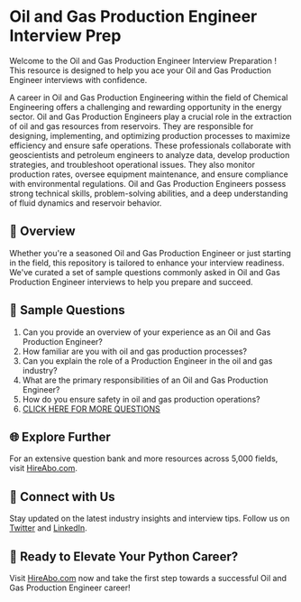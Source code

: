 # Oil and Gas Production Engineer Interview Prep

Welcome to the Oil and Gas Production Engineer Interview Preparation ! This resource is designed to help you ace your Oil and Gas Production Engineer interviews with confidence.

A career in Oil and Gas Production Engineering within the field of Chemical Engineering offers a challenging and rewarding opportunity in the energy sector. Oil and Gas Production Engineers play a crucial role in the extraction of oil and gas resources from reservoirs. They are responsible for designing, implementing, and optimizing production processes to maximize efficiency and ensure safe operations. These professionals collaborate with geoscientists and petroleum engineers to analyze data, develop production strategies, and troubleshoot operational issues. They also monitor production rates, oversee equipment maintenance, and ensure compliance with environmental regulations. Oil and Gas Production Engineers possess strong technical skills, problem-solving abilities, and a deep understanding of fluid dynamics and reservoir behavior.

## 🚀 Overview

Whether you're a seasoned Oil and Gas Production Engineer or just starting in the field, this repository is tailored to enhance your interview readiness. We've curated a set of sample questions commonly asked in Oil and Gas Production Engineer interviews to help you prepare and succeed.

## 📝 Sample Questions

1. Can you provide an overview of your experience as an Oil and Gas Production Engineer?
2. How familiar are you with oil and gas production processes?
3. Can you explain the role of a Production Engineer in the oil and gas industry?
4. What are the primary responsibilities of an Oil and Gas Production Engineer?
5. How do you ensure safety in oil and gas production operations?
6. [CLICK HERE FOR MORE QUESTIONS](https://hireabo.com/job/3_4_46/Oil%20and%20Gas%20Production%20Engineer)

## 🌐 Explore Further

For an extensive question bank and more resources across 5,000 fields, visit [HireAbo.com](https://www.hireabo.com).

## 📱 Connect with Us

Stay updated on the latest industry insights and interview tips. Follow us on [Twitter](https://twitter.com/hireabo) and [LinkedIn](https://www.linkedin.com/in/hire-abo-3609972a8/).

## 🚀 Ready to Elevate Your Python Career?

Visit [HireAbo.com](https://www.hireabo.com) now and take the first step towards a successful Oil and Gas Production Engineer career!